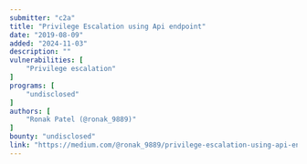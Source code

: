 ```yaml
---
submitter: "c2a"
title: "Privilege Escalation using Api endpoint"
date: "2019-08-09"
added: "2024-11-03"
description: ""
vulnerabilities: [
    "Privilege escalation"
]
programs: [
    "undisclosed"
]
authors: [
    "Ronak Patel (@ronak_9889)"
]
bounty: "undisclosed"
link: "https://medium.com/@ronak_9889/privilege-escalation-using-api-endpoint-fce841caaff3"
---
```




